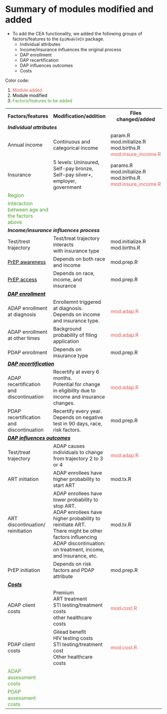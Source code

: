 # Summary of modules modified and added

* To add the CEA functionality, we added the following groups of factors/features to the `EpiModelHIV` package. 
    - Individual attributes
    - Income/insurance influences the original process
    - DAP enrollment
    - DAP recertification
    - DAP influences outcomes
    - Costs

Color code: 
1. <font color="#E55451">Module added</font>
2. <font color="black">Module modified</font>
3. <font color="#4AA02C">Factors/features to be added</font>

<table>
<tr><th><strong>Factors/features</strong></th><th><strong>Modification/addition</strong></th><th><strong>Files changed/added</strong></th></tr>

<tr><td colspan=3><i><b>Individual attributes</b></i></td></tr>

<tr><td>Annual income</td><td>Continuous and categorical income</td><td>param.R<br>mod.initialize.R <br> mod.births.R <br> <font color="#E55451">mod.insure_income.R</font></td></tr>

<tr><td>Insurance</td><td>5 levels: Uninsured, Self-pay bronze, Self-pay silver+, employer, government</td><td>params.R <br> mod.initialize.R <br> mod.births.R <br> <font color="#E55451">mod.insure_income.R</font></td></tr>

<tr><td><font color="#4AA02C">Region</font></td><td></td><td></td></tr>

<tr><td><font color="#4AA02C">Interaction between age and the factors above</font></td><td></td><td></td></tr>

<tr><td colspan=3><i><b>Income/insurance influences process</i></b></td></tr>

<tr><td>Test/trest trajectory</td><td>Test/treat trajectory interacts <br> with insurance type</td><td>mod.initialize.R <br> mod.births.R </td></tr>

<tr><td><div id="PrEP"><u><a href="PrEP.html" style="color: #000000">PrEP awareness</a></u></div></td><td>Depends on both race and income</td><td>mod.prep.R</td></tr>

<tr><td><u><a href="PrEP.html" style="color: #000000">PrEP access</a></u></td><td>Depends on race, income, and insurance</td><td>mod.prep.R</td></tr>

<tr><td colspan=3><div id="DAPenroll"><i><b><u><a href="DAPenroll.html" style="color: #000000">DAP enrollment</a></u></i></div></b></td></tr>

<tr><td>ADAP enrollment at diagnosis</td><td>Enrollemnt triggered at diagnosis.<br>Depends on income and insurance type.</td><td><font color="#E55451">mod.adap.R</font></td></tr>

<tr><td>ADAP enrollment at other times</td><td>Background probability of filing application</td><td><font color="#E55451">mod.adap.R</font></td></tr>

<tr><td>PDAP enrollment</td><td>Depends on insurance type</td><td>mod.prep.R</td></tr>

<tr><td colspan=3><div id="DAPrecert"><i><b><u><a href="DAPrecert.html" style="color: #000000">DAP recertification</a></u></b></i></div></td></tr>

<tr><td>ADAP recertification and discontinuation</td><td>Recertify at every 6 months.<br>Potential for change in eligibility due to income and insurance changes.</td><td><font color="#E55451">mod.adap.R</font></td></tr>

<tr><td>PDAP recertification and discontinuation</td><td>Recertify every year.<br>Depends on negative test in 90 days, race, risk factors.</td><td>mod.prep.R</td></tr>

<tr><td colspan=3><div id="DAPoutcome"><i><b><u><a href="DAPoutcome.html" style="color: #000000">DAP influences outcomes</a></u></b></i></div></td></tr>

<tr><td>Test/treat trajectory</td><td>ADAP causes individuals to change from trajectory 2 to 3 or 4</td><td><font color="#E55451">mod.adap.R</font></td></tr>

<tr><td>ART initiation</td><td>ADAP enrollees have higher probability to start ART</td><td>mod.tx.R</td></tr>

<tr><td>ART discontinuation/<br>reinitiation</td><td>ADAP enrollees have lower probability to stop ART. <br>ADAP enrollees have higher probability to reinitiate ART. <br>There might be other factors influencing ADAP discontinuation: on treatment, income, and insurance, etc.</td><td>mod.tx.R</td></tr>

<tr><td>PrEP initiation</td><td>Depends on risk factors and PDAP attribute</td><td>mod.prep.R</td></tr>

<tr><td colspan=3><div id="DAPcost"><i><b><u><a href="DAPcost.html" style="color: #000000">Costs</a></u></b></i></div></td></tr>

<tr><td>ADAP client costs</td><td>Premium<br>ART treatment<br>STI testing/treatment costs<br>other healthcare costs</td><td><font color="#E55451">mod.cost.R</font></td></tr>

<tr><td>PDAP client costs</td><td>Gilead benefit<br>HIV testing costs<br>STI testing/treatment cost<br>Other healthcare costs</td><td><font color="#E55451">mod.cost.R</font></td></tr>

<tr><td><font color="#4AA02C">ADAP assessment costs</font></td><td></td><td></font></td></tr>

<tr><td><font color="#4AA02C">PDAP assessment costs</font></td><td></td><td></td></tr>

</table>






